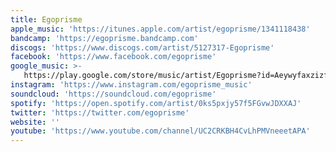 ```yaml
---
title: Egoprisme
apple_music: 'https://itunes.apple.com/artist/egoprisme/1341118438'
bandcamp: 'https://egoprisme.bandcamp.com'
discogs: 'https://www.discogs.com/artist/5127317-Egoprisme'
facebook: 'https://www.facebook.com/egoprisme'
google_music: >-
   https://play.google.com/store/music/artist/Egoprisme?id=Aeywyfaxzizfgehqg6txxnceooi
instagram: 'https://www.instagram.com/egoprisme_music'
soundcloud: 'https://soundcloud.com/egoprisme'
spotify: 'https://open.spotify.com/artist/0ks5pxjy57f5FGvwJDXXAJ'
twitter: 'https://twitter.com/egoprisme'
website: ''
youtube: 'https://www.youtube.com/channel/UC2CRKBH4CvLhPMVneeetAPA'
---
```

